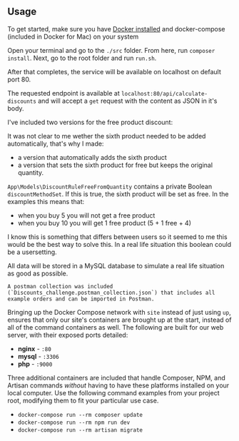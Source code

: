## Usage

To get started, make sure you have [Docker installed](https://docs.docker.com/docker-for-mac/install/) and docker-compose (included in Docker for Mac) on your system

Open your terminal and go to the `./src` folder. From here, run `composer install`.
Next, go to the root folder and run `run.sh`.

After that completes, the service will be available on localhost on default port 80.

The requested endpoint is available at `localhost:80/api/calculate-discounts` and will accept a `get` request with the content as JSON in it's body.

I've included two versions for the free product discount:

It was not clear to me wether the sixth product needed to be added automatically, that's why I made:
- a version that automatically adds the sixth product
- a version that sets the sixth product for free but keeps the original quantity.

`App\Models\DiscountRuleFreeFromQuantity` contains a private Boolean `discountMethodSet`. If this is true, the sixth product will be set as free.
In the examples this means that:

- when you buy 5 you will not get a free product
- when you buy 10 you will get 1 free product (5 + 1 free + 4)

I know this is something that differs between users so it seemed to me this would be the best way to solve this. In a real life situation this boolean could be a usersetting.

All data will be stored in a MySQL database to simulate a real life situation as good as possible.

`` A postman collection was included (`Discounts_challenge.postman_collection.json`) that includes all example orders and can be imported in Postman. ``

Bringing up the Docker Compose network with `site` instead of just using `up`, ensures that only our site's containers are brought up at the start, instead of all of the command containers as well. The following are built for our web server, with their exposed ports detailed:

- **nginx** - `:80`
- **mysql** - `:3306`
- **php** - `:9000`

Three additional containers are included that handle Composer, NPM, and Artisan commands _without_ having to have these platforms installed on your local computer. Use the following command examples from your project root, modifying them to fit your particular use case.

- `docker-compose run --rm composer update`
- `docker-compose run --rm npm run dev`
- `docker-compose run --rm artisan migrate`
